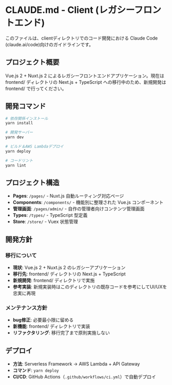 # CLAUDE.md - Client (レガシーフロントエンド)

このファイルは、clientディレクトリでのコード開発における Claude Code (claude.ai/code)向けのガイドラインです。

## プロジェクト概要

Vue.js 2 + Nuxt.js 2 によるレガシーフロントエンドアプリケーション。現在は frontend/ ディレクトリの Next.js + TypeScript への移行中のため、新規開発は frontend/ で行ってください。

## 開発コマンド

```bash
# 依存関係インストール
yarn install

# 開発サーバー
yarn dev

# ビルド＆AWS Lambdaデプロイ
yarn deploy

# コードリント
yarn lint
```

## プロジェクト構造

- **Pages**: `/pages/` - Nuxt.js 自動ルーティング対応ページ
- **Components**: `/components/` - 機能別に整理された Vue.js コンポーネント
- **管理画面**: `/pages/admin/` - 自作の管理者向けコンテンツ管理画面
- **Types**: `/types/` - TypeScript 型定義
- **Store**: `/store/` - Vuex 状態管理

## 開発方針

### 移行について

- **現状**: Vue.js 2 + Nuxt.js 2 のレガシーアプリケーション
- **移行先**: frontend/ ディレクトリの Next.js + TypeScript
- **新規開発**: frontend/ ディレクトリで実施
- **参考実装**: 新規実装時はこのディレクトリの既存コードを参考にしてUI/UXを忠実に再現

### メンテナンス方針

- **bug修正**: 必要最小限に留める
- **新機能**: frontend/ ディレクトリで実装
- **リファクタリング**: 移行完了まで原則実施しない

## デプロイ

- **方法**: Serverless Framework → AWS Lambda + API Gateway
- **コマンド**: `yarn deploy`
- **CI/CD**: GitHub Actions（`.github/workflows/ci.yml`）で自動デプロイ